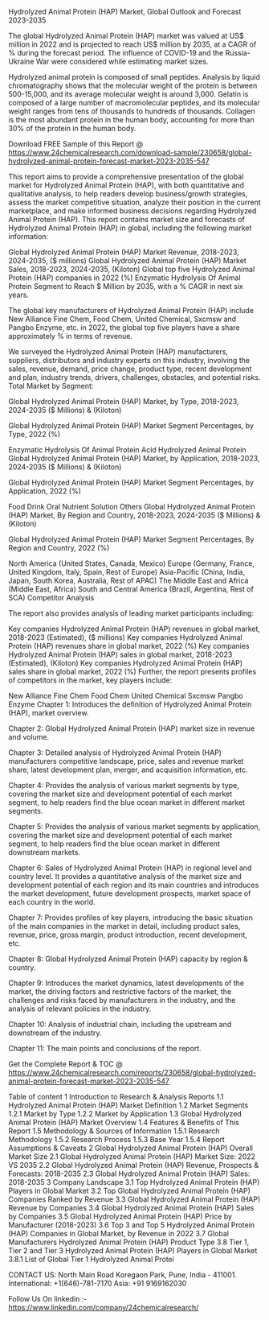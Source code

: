 Hydrolyzed Animal Protein (HAP) Market, Global Outlook and Forecast 2023-2035

The global Hydrolyzed Animal Protein (HAP) market was valued at US$ million in 2022 and is projected to reach US$ million by 2035, at a CAGR of % during the forecast period. The influence of COVID-19 and the Russia-Ukraine War were considered while estimating market sizes.

Hydrolyzed animal protein is composed of small peptides. Analysis by liquid chromatography shows that the molecular weight of the protein is between 500-15,000, and its average molecular weight is around 3,000. Gelatin is composed of a large number of macromolecular peptides, and its molecular weight ranges from tens of thousands to hundreds of thousands. Collagen is the most abundant protein in the human body, accounting for more than 30% of the protein in the human body.

Download FREE Sample of this Report @ https://www.24chemicalresearch.com/download-sample/230658/global-hydrolyzed-animal-protein-forecast-market-2023-2035-547

This report aims to provide a comprehensive presentation of the global market for Hydrolyzed Animal Protein (HAP), with both quantitative and qualitative analysis, to help readers develop business/growth strategies, assess the market competitive situation, analyze their position in the current marketplace, and make informed business decisions regarding Hydrolyzed Animal Protein (HAP). This report contains market size and forecasts of Hydrolyzed Animal Protein (HAP) in global, including the following market information:

Global Hydrolyzed Animal Protein (HAP) Market Revenue, 2018-2023, 2024-2035, ($ millions)
Global Hydrolyzed Animal Protein (HAP) Market Sales, 2018-2023, 2024-2035, (Kiloton)
Global top five Hydrolyzed Animal Protein (HAP) companies in 2022 (%)
Enzymatic Hydrolysis Of Animal Protein Segment to Reach $ Million by 2035, with a % CAGR in next six years.

The global key manufacturers of Hydrolyzed Animal Protein (HAP) include New Alliance Fine Chem, Food Chem, United Chemical, Sxcmsw and Pangbo Enzyme, etc. in 2022, the global top five players have a share approximately % in terms of revenue.

We surveyed the Hydrolyzed Animal Protein (HAP) manufacturers, suppliers, distributors and industry experts on this industry, involving the sales, revenue, demand, price change, product type, recent development and plan, industry trends, drivers, challenges, obstacles, and potential risks. Total Market by Segment:

Global Hydrolyzed Animal Protein (HAP) Market, by Type, 2018-2023, 2024-2035 ($ Millions) & (Kiloton)

Global Hydrolyzed Animal Protein (HAP) Market Segment Percentages, by Type, 2022 (%)

Enzymatic Hydrolysis Of Animal Protein
Acid Hydrolyzed Animal Protein
Global Hydrolyzed Animal Protein (HAP) Market, by Application, 2018-2023, 2024-2035 ($ Millions) & (Kiloton)

Global Hydrolyzed Animal Protein (HAP) Market Segment Percentages, by Application, 2022 (%)

Food
Drink
Oral Nutrient Solution
Others
Global Hydrolyzed Animal Protein (HAP) Market, By Region and Country, 2018-2023, 2024-2035 ($ Millions) & (Kiloton)

Global Hydrolyzed Animal Protein (HAP) Market Segment Percentages, By Region and Country, 2022 (%)

North America (United States, Canada, Mexico)
Europe (Germany, France, United Kingdom, Italy, Spain, Rest of Europe)
Asia-Pacific (China, India, Japan, South Korea, Australia, Rest of APAC)
The Middle East and Africa (Middle East, Africa)
South and Central America (Brazil, Argentina, Rest of SCA)
Competitor Analysis

The report also provides analysis of leading market participants including:

Key companies Hydrolyzed Animal Protein (HAP) revenues in global market, 2018-2023 (Estimated), ($ millions)
Key companies Hydrolyzed Animal Protein (HAP) revenues share in global market, 2022 (%)
Key companies Hydrolyzed Animal Protein (HAP) sales in global market, 2018-2023 (Estimated), (Kiloton)
Key companies Hydrolyzed Animal Protein (HAP) sales share in global market, 2022 (%)
Further, the report presents profiles of competitors in the market, key players include:

New Alliance Fine Chem
Food Chem
United Chemical
Sxcmsw
Pangbo Enzyme
Chapter 1: Introduces the definition of Hydrolyzed Animal Protein (HAP), market overview.

Chapter 2: Global Hydrolyzed Animal Protein (HAP) market size in revenue and volume.

Chapter 3: Detailed analysis of Hydrolyzed Animal Protein (HAP) manufacturers competitive landscape, price, sales and revenue market share, latest development plan, merger, and acquisition information, etc.

Chapter 4: Provides the analysis of various market segments by type, covering the market size and development potential of each market segment, to help readers find the blue ocean market in different market segments.

Chapter 5: Provides the analysis of various market segments by application, covering the market size and development potential of each market segment, to help readers find the blue ocean market in different downstream markets.

Chapter 6: Sales of Hydrolyzed Animal Protein (HAP) in regional level and country level. It provides a quantitative analysis of the market size and development potential of each region and its main countries and introduces the market development, future development prospects, market space of each country in the world.

Chapter 7: Provides profiles of key players, introducing the basic situation of the main companies in the market in detail, including product sales, revenue, price, gross margin, product introduction, recent development, etc.

Chapter 8: Global Hydrolyzed Animal Protein (HAP) capacity by region & country.

Chapter 9: Introduces the market dynamics, latest developments of the market, the driving factors and restrictive factors of the market, the challenges and risks faced by manufacturers in the industry, and the analysis of relevant policies in the industry.

Chapter 10: Analysis of industrial chain, including the upstream and downstream of the industry.

Chapter 11: The main points and conclusions of the report.

Get the Complete Report & TOC @ https://www.24chemicalresearch.com/reports/230658/global-hydrolyzed-animal-protein-forecast-market-2023-2035-547

Table of content
1 Introduction to Research & Analysis Reports
1.1 Hydrolyzed Animal Protein (HAP) Market Definition
1.2 Market Segments
1.2.1 Market by Type
1.2.2 Market by Application
1.3 Global Hydrolyzed Animal Protein (HAP) Market Overview
1.4 Features & Benefits of This Report
1.5 Methodology & Sources of Information
1.5.1 Research Methodology
1.5.2 Research Process
1.5.3 Base Year
1.5.4 Report Assumptions & Caveats
2 Global Hydrolyzed Animal Protein (HAP) Overall Market Size
2.1 Global Hydrolyzed Animal Protein (HAP) Market Size: 2022 VS 2035
2.2 Global Hydrolyzed Animal Protein (HAP) Revenue, Prospects & Forecasts: 2018-2035
2.3 Global Hydrolyzed Animal Protein (HAP) Sales: 2018-2035
3 Company Landscape
3.1 Top Hydrolyzed Animal Protein (HAP) Players in Global Market
3.2 Top Global Hydrolyzed Animal Protein (HAP) Companies Ranked by Revenue
3.3 Global Hydrolyzed Animal Protein (HAP) Revenue by Companies
3.4 Global Hydrolyzed Animal Protein (HAP) Sales by Companies
3.5 Global Hydrolyzed Animal Protein (HAP) Price by Manufacturer (2018-2023)
3.6 Top 3 and Top 5 Hydrolyzed Animal Protein (HAP) Companies in Global Market, by Revenue in 2022
3.7 Global Manufacturers Hydrolyzed Animal Protein (HAP) Product Type
3.8 Tier 1, Tier 2 and Tier 3 Hydrolyzed Animal Protein (HAP) Players in Global Market
3.8.1 List of Global Tier 1 Hydrolyzed Animal Protei

CONTACT US:
North Main Road Koregaon Park, Pune, India - 411001.
International: +1(646)-781-7170
Asia: +91 9169162030

Follow Us On linkedin :- https://www.linkedin.com/company/24chemicalresearch/
